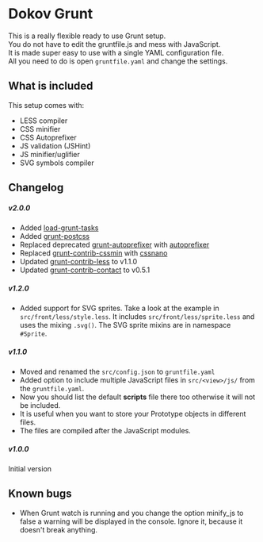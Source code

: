 # Dokov Grunt

This is a really flexible ready to use Grunt setup.  
You do not have to edit the gruntfile.js and mess with JavaScript.  
It is made super easy to use with a single YAML configuration file.  
All you need to do is open ```gruntfile.yaml``` and change the settings.  

## What is included

This setup comes with:  
* LESS compiler  
* CSS minifier  
* CSS Autoprefixer  
* JS validation (JSHint)  
* JS minifier/uglifier  
* SVG symbols compiler  

## Changelog

##### v2.0.0
- Added [load-grunt-tasks](https://www.npmjs.com/package/load-grunt-tasks)
- Added [grunt-postcss](https://www.npmjs.com/package/grunt-postcss)
- Replaced deprecated [grunt-autoprefixer](https://www.npmjs.com/package/grunt-autoprefixer) with [autoprefixer](https://www.npmjs.com/package/autoprefixer)
- Replaced [grunt-contrib-cssmin](https://www.npmjs.com/package/grunt-contrib-cssmin) with [cssnano](https://www.npmjs.com/package/cssnano)
- Updated [grunt-contrib-less](https://www.npmjs.com/package/grunt-contrib-less) to v1.1.0
- Updated [grunt-contrib-contact](https://www.npmjs.com/package/grunt-contrib-contact) to v0.5.1

##### v1.2.0
- Added support for SVG sprites. Take a look at the example in ```src/front/less/style.less```. It includes ```src/front/less/sprite.less``` and uses the mixing ```.svg()```. The SVG sprite mixins are in namespace ```#Sprite```.

##### v1.1.0
- Moved and renamed the ```src/config.json``` to ```gruntfile.yaml```  
- Added option to include multiple JavaScript files in ```src/<view>/js/``` from the ```gruntfile.yaml```.  
- Now you should list the default **scripts** file there too otherwise it will not be included.  
- It is useful when you want to store your Prototype objects in different files.  
- The files are compiled after the JavaScript modules.  


##### v1.0.0
Initial version

## Known bugs
* When Grunt watch is running and you change the option minify_js to false a warning will be displayed in the console. Ignore it, because it doesn't break anything.
